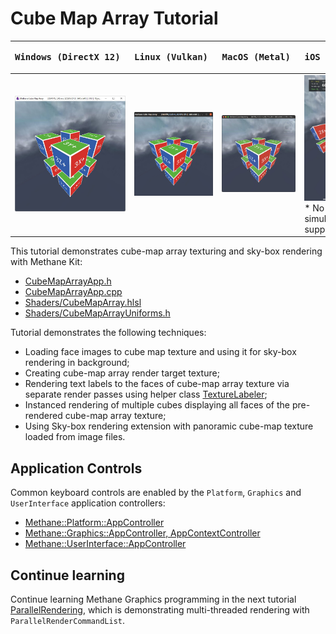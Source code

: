 # Cube Map Array Tutorial

| <pre><b>Windows (DirectX 12)       </pre></b>                        | <pre><b>Linux (Vulkan)             </pre></b>                   | <pre><b>MacOS (Metal)              </pre></b>                  | <pre><b>iOS (Metal)</pre></b>                                                       |
|----------------------------------------------------------------------|-----------------------------------------------------------------|----------------------------------------------------------------|-------------------------------------------------------------------------------------|
| ![CubeMapArray on Windows](Screenshots/CubeMapArrayWinDirectX12.jpg) | ![CubeMapArray on Linux](Screenshots/CubeMapArrayLinVulkan.jpg) | ![CubeMapArray on MacOS](Screenshots/CubeMapArrayMacMetal.jpg) | ![CubeMapArray on iOS](Screenshots/CubeMapArrayIOSMetal.jpg) * No simulator support |

This tutorial demonstrates cube-map array texturing and sky-box rendering with Methane Kit:
  - [CubeMapArrayApp.h](CubeMapArrayApp.h)
  - [CubeMapArrayApp.cpp](CubeMapArrayApp.cpp)
  - [Shaders/CubeMapArray.hlsl](Shaders/CubeMapArray.hlsl)
  - [Shaders/CubeMapArrayUniforms.h](Shaders/CubeMapArrayUniforms.h)

Tutorial demonstrates the following techniques:
  - Loading face images to cube map texture and using it for sky-box rendering in background;
  - Creating cube-map array render target texture;
  - Rendering text labels to the faces of cube-map array texture via separate render passes 
    using helper class [TextureLabeler](/Apps/Common/Include/TextureLabeler.h);
  - Instanced rendering of multiple cubes displaying all faces of the pre-rendered cube-map array texture;
  - Using Sky-box rendering extension with panoramic cube-map texture loaded from image files.

## Application Controls

Common keyboard controls are enabled by the `Platform`, `Graphics` and `UserInterface` application controllers:
- [Methane::Platform::AppController](/Modules/Platform/App/README.md#platform-application-controller)
- [Methane::Graphics::AppController, AppContextController](/Modules/Graphics/App/README.md#graphics-application-controllers)
- [Methane::UserInterface::AppController](/Modules/UserInterface/App/README.md#user-interface-application-controllers)

## Continue learning

Continue learning Methane Graphics programming in the next tutorial [ParallelRendering](../07-ParallelRendering),
which is demonstrating multi-threaded rendering with `ParallelRenderCommandList`.